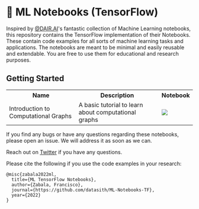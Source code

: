 # 🐙 ML Notebooks (TensorFlow)

Inspired by [@DAIR.AI](https://github.com/dair-ai/ML-Notebooks)'s fantastic collection of Machine Learning notebooks, this repository contains the TensorFlow implementation of their Notebooks. These contain code examples for all sorts of machine learning tasks and applications. The notebooks are meant to be minimal and easily reusable and extendable. You are free to use them for educational and research purposes.

## Getting Started

<table class="tg">
  <tr>
    <th class="tg-yw4l"><b>Name</b></th>
    <th class="tg-yw4l"><b>Description</b></th>
    <th class="tg-yw4l"><b>Notebook</b></th>
  </tr>
  
  <tr>
    <td class="tg-yw4l">Introduction to Computational Graphs</td>
    <td class="tg-yw4l">A basic tutorial to learn about computational graphs</td>
    <td class="tg-yw4l"><a href="">
  <img src="https://colab.research.google.com/assets/colab-badge.svg" width = "" >
</a></td>
  </tr> 
</table> 

 
 
If you find any bugs or have any questions regarding these notebooks, please open an issue. We will address it as soon as we can. 

Reach out on [Twitter](https://twitter.com/datasith) if you have any questions. 

Please cite the following if you use the code examples in your research:

```
@misc{zabala2022ml,
  title={ML TensorFlow Notebooks},
  author={Zabala, Francisco},
  journal={https://github.com/datasith/ML-Notebooks-TF},
  year={2022}
}
```
